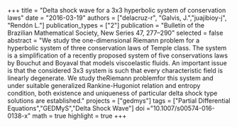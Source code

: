 +++
title = "Delta shock wave for a 3x3 hyperbolic system of conservation laws"
date = "2016-03-19"
authors = ["delacruz-r", "Galvis, J.","juajibioy-j", "Rendón L."]
publication_types = ["2"]
publication = "Bulletin of the Brazilian Mathematical Society, New Series 47, 277–290"
selected = false
abstract = "We study the one-dimensional Riemann problem for a hyperbolic system of three conservation laws of Temple class. The system is a simplification of a recently proposed system of five conservations laws by Bouchut and Boyaval that models viscoelastic fluids. An important issue is that the considered 3x3 system is such that every characteristic field is linearly degenerate. We study theRiemann problemfor this system and under suitable generalized Rankine-Hugoniot relation and entropy condition, both existence and uniqueness of particular delta shock type solutions are established."
projects = ["gedmys"]
tags = ["Partial Differential Equations","GEDMyS","Delta Shock Wave"]
doi ="10.1007/s00574-016-0138-x"
math = true
highlight = true
+++
